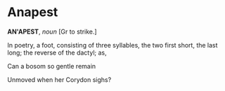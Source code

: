 # Anapest

**AN'APEST**, _noun_ \[Gr to strike.\]

In poetry, a foot, consisting of three syllables, the two first short, the last long; the reverse of the dactyl; as,

Can a bosom so gentle remain

Unmoved when her Corydon sighs?